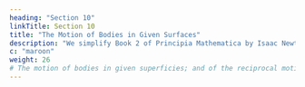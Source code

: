 ```yaml
---
heading: "Section 10"
linkTitle: Section 10
title: "The Motion of Bodies in Given Surfaces"
description: "We simplify Book 2 of Principia Mathematica by Isaac Newton."
c: "maroon"
weight: 26
# The motion of bodies in given superficies; and of the reciprocal motion of funependulous bodies
---
```




